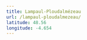 ```yaml
---
title: Lampaul-Ploudalmézeau
url: /lampaul-ploudalmezeau/
latitude: 48.56
longitude: -4.654
---
```

